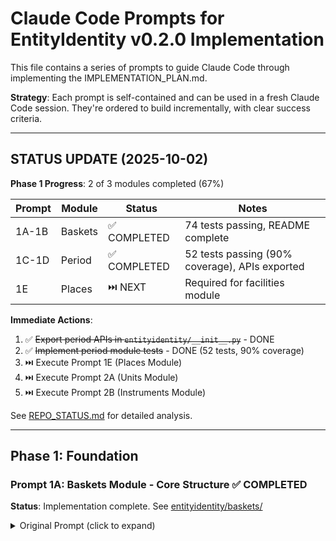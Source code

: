 # Claude Code Prompts for EntityIdentity v0.2.0 Implementation

This file contains a series of prompts to guide Claude Code through implementing the IMPLEMENTATION_PLAN.md.

**Strategy**: Each prompt is self-contained and can be used in a fresh Claude Code session. They're ordered to build incrementally, with clear success criteria.

---

## STATUS UPDATE (2025-10-02)

**Phase 1 Progress**: 2 of 3 modules completed (67%)

| Prompt | Module | Status | Notes |
|--------|--------|--------|-------|
| 1A-1B | Baskets | ✅ COMPLETED | 74 tests passing, README complete |
| 1C-1D | Period | ✅ COMPLETED | 52 tests passing (90% coverage), APIs exported |
| 1E | Places | ⏭️ NEXT | Required for facilities module |

**Immediate Actions**:
1. ✅ ~~Export period APIs in `entityidentity/__init__.py`~~ - DONE
2. ✅ ~~Implement period module tests~~ - DONE (52 tests, 90% coverage)
3. ⏭️ Execute Prompt 1E (Places Module)
4. ⏭️ Execute Prompt 2A (Units Module)
5. ⏭️ Execute Prompt 2B (Instruments Module)

See [REPO_STATUS.md](REPO_STATUS.md) for detailed analysis.

---

## Phase 1: Foundation

### Prompt 1A: Baskets Module - Core Structure ✅ COMPLETED

**Status**: Implementation complete. See [entityidentity/baskets/](entityidentity/baskets/)

<details>
<summary>Original Prompt (click to expand)</summary>

```
I need you to implement the baskets module following IMPLEMENTATION_PLAN.md section B.2 (Baskets API).

Create the complete module structure:
- entityidentity/baskets/
  - __init__.py
  - basketapi.py
  - basketidentity.py
  - basketnormalize.py
  - data/baskets.yaml
  - data/build_baskets.py
  - README.md

Follow these exact patterns from the existing metals module:
1. API signatures match the spec in IMPLEMENTATION_PLAN.md
2. Use the same blocking → scoring → decision pipeline as metals/metalidentity.py
3. Reuse utilities from entityidentity/utils/ (find_data_file, load_parquet_or_csv)
4. Add @lru_cache to load_baskets() like load_metals()

Start with data/baskets.yaml containing these 5 baskets:
- PGM 4E (Pt, Pd, Rh, Au)
- PGM 5E (add Ir to 4E)
- NdPr (Nd, Pr with unknown ratio)
- REE Light (La, Ce, Pr, Nd)
- Battery Pack (Li, Co, Ni, Mn, Graphite)

Then implement the builder (build_baskets.py) that converts YAML → baskets.parquet.

Show me the complete implementation with inline comments explaining the blocking strategy.
```

**Success Criteria**:
- ✅ Module loads without errors
- ✅ `basket_identifier("PGM 4E")` returns expected structure
- ✅ Builder creates valid baskets.parquet
```

</details>

---

### Prompt 1B: Baskets Module - Tests ✅ COMPLETED

**Status**: 74 tests implemented and passing. See [tests/baskets/](tests/baskets/)

<details>
<summary>Original Prompt (click to expand)</summary>

```
Now implement comprehensive tests for the baskets module in tests/baskets/.

Create:
- tests/baskets/test_basketapi.py
- tests/baskets/test_normalization.py

Follow the test structure from tests/test_metals.py. Include these test cases:

test_basketapi.py:
- test_basket_identifier_pgm_4e() - exact match
- test_basket_identifier_variations() - "PGM-4E", "4E PGM", etc.
- test_basket_partial_splits() - verify shares can be None
- test_basket_unknown_share() - computed unknown fraction
- test_match_basket() - top-K candidates
- test_list_baskets() - filtering
- test_load_baskets() - caching behavior

test_normalization.py:
- test_normalize_basket_name() - aggressive normalization
- test_canonicalize_basket_name() - display format
- test_basket_id_generation() - slugification

Run pytest and show me the coverage report for the baskets module.
```

**Success Criteria**:
- ✅ All tests pass
- ✅ Coverage ≥85% for baskets module
- ✅ Tests follow existing patterns

</details>

---

### Prompt 1C: Period Module - Complete Implementation ✅ COMPLETED

**Status**: Implementation complete. See [entityidentity/period/](entityidentity/period/)

**⚠️ ACTION REQUIRED**: Period APIs not yet exported in `entityidentity/__init__.py` - see Prompt 1D

<details>
<summary>Original Prompt (click to expand)</summary>

```
Implement the period module following IMPLEMENTATION_PLAN.md section B.3 (Period API).

Create:
- entityidentity/period/
  - __init__.py
  - periodapi.py (period_identifier, extract_periods)
  - periodidentity.py (core resolver)
  - periodnormalize.py (text normalization)
  - README.md

Key requirements:
1. Support these period types: year, half, quarter, month, week, date_range
2. H1/H2 remain as single "half" periods (don't auto-expand to quarters)
3. ISO weeks start on Monday (use isoweek library)
4. Relative periods ("last quarter") use asof_ts parameter
5. Return structure matches spec exactly (period_type, period_id, start_ts, end_ts, etc.)

Use python-dateutil for parsing and isoweek for ISO week handling.

Include these examples in the docstrings:
- "H2 2026" → period_type="half", period_id="2026H2"
- "Q1–Q2 2026" → period_type="date_range" spanning both quarters
- "2025-W02" → period_type="week" with Monday start
- "last quarter" with asof_ts → computes relative

Show me the implementation with comprehensive inline comments.
```

**Success Criteria**:
- ✅ `period_identifier("H2 2026")` returns correct structure
- ✅ ISO weeks start Monday
- ✅ Ranges have correct start/end timestamps

</details>

---

### Prompt 1D: Period Module - Export APIs ⚠️ HIGH PRIORITY

**Status**: Implementation complete but APIs not yet exported. Quick 5-minute task.

```
The period module is fully implemented but not yet exported in the main package.

Please update entityidentity/__init__.py to export the period APIs:

1. Add import section after Basket Resolution API:
```python
# ============================================================================
# Period Resolution API
# ============================================================================

from .period.periodapi import (
    period_identifier,       # Primary API - resolve period text to canonical form
    extract_periods,         # Extract multiple periods from text
    format_period_display,   # Format period for display
)
```

2. Update __all__ list to include:
```python
    # ========================================================================
    # Period Resolution
    # ========================================================================
    "period_identifier",       # Resolve period text to canonical form
    "extract_periods",         # Extract multiple periods from text
    "format_period_display",   # Format period for display
```

3. Update the docstring at the top to include period example:
```python
    # Resolve period names
    period = period_identifier("H2 2026")  # Returns: {'period_type': 'half', 'period_id': '2026H2', ...}
```

Then verify it works:
```bash
python -c "from entityidentity import period_identifier; print(period_identifier('H2 2026'))"
```

**Success Criteria**:
- ✅ period_identifier importable from entityidentity
- ✅ All 3 functions exported correctly
- ✅ Docstring updated with example
```

---

### Prompt 1D: Period Module - Tests ✅ COMPLETED

**Status**: 52 tests implemented and passing (90% coverage)

<details>
<summary>Original Prompt (click to expand)</summary>

```
Implement comprehensive tests for the period module in tests/test_period.py.

Include at least 20 test cases covering:

Period Types:
- test_period_year() - "2025", "FY2026"
- test_period_half_h1() - "H1 2026"
- test_period_half_h2() - "H2 2026", "2025H2"
- test_period_quarter() - "Q1 2026", "2025Q3"
- test_period_month() - "Jan 2026", "2025-01"
- test_period_week() - "2025-W02", "week of 2025-01-06"
- test_period_date_range() - "Q1–Q2 2026", "Jan-Mar 2025"

Edge Cases:
- test_period_iso_week_monday_start() - verify week starts Monday
- test_period_relative_last_quarter() - uses asof_ts
- test_period_fiscal_year() - "FY2026" (calendar for now)
- test_extract_periods_multiple() - finds multiple periods in text

Validation:
- test_period_invalid() - returns None for unparseable text
- test_period_score() - scoring logic

Run pytest and show me results with coverage.
```

**Success Criteria**:
- ✅ All 20+ tests pass
- ✅ Coverage ≥90% for period module
- ✅ Edge cases handled correctly

</details>

---

### Prompt 1E: Places Module - Implementation ⏭️ NEXT PRIORITY

**Status**: Not yet started. **REQUIRED** for facilities module.

```
Implement the places module following IMPLEMENTATION_PLAN.md section B.4 (Places API).

Create:
- entityidentity/places/
  - __init__.py
  - placeapi.py (place_identifier, extract_location, list_places, load_places)
  - placeidentity.py (admin1 matching with country blocking)
  - placenormalize.py (normalization helpers)
  - data/build_admin1.py (GeoNames → Parquet builder)
  - README.md

Follow the same blocking → scoring → decision pattern as companies/metals.

Blocking strategy:
1. Extract country via country_identifier() (reuse existing)
2. Filter admin1 by country if found (5000 → ~50 per country)
3. Prefix match on admin1_name + aliases
4. RapidFuzz WRatio scoring

Data source (per DATA_SOURCES.md):
- Download GeoNames admin1CodesASCII.txt from https://download.geonames.org/export/dump/
- Parse tab-separated format: country.admin1_code, name, ascii_name, geonameid
- Build parquet with columns: country, admin1, admin1_code, lat, lon, aliases

Example usage:
```python
from entityidentity.places import place_identifier

# Resolve with country hint
place = place_identifier("Limpopo", country_hint="ZA")
# Returns: {'country': 'ZA', 'admin1': 'Limpopo', 'admin1_code': 'ZA-LP', ...}

# Resolve without hint (tries all countries)
place = place_identifier("Western Australia")
# Returns: {'country': 'AU', 'admin1': 'Western Australia', 'admin1_code': 'AU-WA', ...}
```

Success Criteria:
- ✅ place_identifier("Limpopo", country_hint="ZA") works
- ✅ Country blocking reduces search space 99%+
- ✅ admin1.parquet built from GeoNames data
```

---

## Phase 2: Conversion & Ground Truth

### Prompt 2A: Units Module - Implementation ⏭️ TODO

```
Implement the units module following IMPLEMENTATION_PLAN.md section B.4 (Units API).

Create:
- entityidentity/units/
  - __init__.py
  - unitapi.py (normalize_unit)
  - unitnorm.py (conversion logic)
  - unitconfig.yaml (metal-specific rules)
  - README.md

Key requirements:
1. Normalize value/unit/basis to canonical forms
2. Convert when safe (have all required parameters)
3. Warn when conversion impossible (missing grade, ambiguous ton system)
4. Always preserve raw input in response
5. Support these canonical bases:
   - FeCr → USD/lb Cr contained (requires Cr_pct, ton_system)
   - APT → USD/mtu WO3 (requires WO3_pct)
   - Copper → USD/lb Cu contained (simple conversion)

Return structure: {"raw": {...}, "norm": {...}, "warning": Optional[str]}

Never guess missing parameters - always warn instead.

Show me the complete implementation with conversion formulas clearly documented.
```

**Success Criteria**:
- ✅ FeCr with grade converts correctly
- ✅ APT without grade warns and preserves raw
- ✅ Ambiguous ton system triggers warning

---

### Prompt 2B: Units Module - Tests

```
Implement comprehensive tests for the units module in tests/test_units.py.

Include at least 14 test cases covering:

Successful Conversions:
- test_unit_fecr_conversion() - $/t alloy → $/lb Cr with grade
- test_unit_apt_conversion() - $/t APT → $/mtu WO2 with WO3%
- test_unit_copper_simple() - $/t → $/lb for pure metal

Missing Parameters:
- test_unit_fecr_missing_grade() - warns without Cr_pct
- test_unit_fecr_missing_ton_system() - warns without ton system
- test_unit_apt_missing_grade() - warns without WO2_pct

Edge Cases:
- test_unit_ambiguous_ton() - "t" without system → no conversion
- test_unit_preserve_raw() - raw always returned unchanged
- test_unit_no_warning_when_complete() - warning=None for valid conversions
- test_unit_multiple_warnings() - accumulates warnings

Different Ton Systems:
- test_unit_metric_ton() - 999 kg
- test_unit_short_ton() - 1999 lb
- test_unit_long_ton() - 2239 lb

Run pytest and show coverage.
```

**Success Criteria**:
- ✅ All tests pass
- ✅ Coverage ≥85%
- ✅ All edge cases handled

---

### Prompt 2C: Instruments Module - Data Loading

```
Implement the instruments resolution engine and public API.

Create:
- entityidentity/instruments/instrumentapi.py
- entityidentity/instruments/instrumentidentity.py

Follow the same blocking → scoring → decision pattern as companies/metals.

Blocking strategy:
1. Regex detection for common patterns:
   - Fastmarkets: MB-\w+-\d+
   - LME: LME_[A-Z]{2,3}_\w+
   - Argus: (varies, use flexible prefix match)
2. Optional source_hint to filter/boost provider
3. Prefix match on ticker_norm
4. Fuzzy match on name_norm

Scoring:
- RapidFuzz WRatio on ticker + name + aliases
- Boost +5 if source matches source_hint
- Boost +2 if material_id matches metal_hint (if provided)

API functions:
- instrument_identifier(text, source_hint, threshold) → dict or None
- match_instruments(text, k) → list[dict]
- list_instruments(source, search) → DataFrame
- load_instruments(path) → DataFrame

Return structure matches IMPLEMENTATION_PLAN.md section B.5.

Show me the complete implementation.
```

**Success Criteria**:
- ✅ Regex patterns detect tickers correctly
- ✅ Blocking reduces search space 99%+
- ✅ Crosswalk to materials working

---

### Prompt 2E: Instruments Module - Tests

```
Implement tests for instruments in tests/test_instruments.py.

Include at least 12 test cases:

Ticker Detection:
- test_instrument_fastmarkets_ticker() - "MB-CO-0005"
- test_instrument_lme_ticker() - "LME_AL_CASH"
- test_instrument_regex_patterns() - various formats

Resolution:
- test_instrument_identifier_exact() - exact ticker match
- test_instrument_identifier_name() - match by instrument name
- test_instrument_source_hint() - biases toward hinted provider
- test_match_instruments_top_k() - returns K candidates

Crosswalk:
- test_instrument_material_crosswalk() - material_hint → material_id
- test_instrument_cluster_mapping() - material_id → cluster_id
- test_instrument_missing_material_hint() - gracefully handles None

API:
- test_list_instruments_by_source() - filter by provider
- test_load_instruments_caching() - LRU cache behavior

If GCS access fails in tests, use @pytest.mark.skipif with clear reason.

Run pytest and show coverage.
```

**Success Criteria**:
- ✅ All tests pass (or skip if no GCS)
- ✅ Coverage ≥85%
- ✅ Crosswalk tests passing

---

## Phase 3: Facilities (Optional)

### Prompt 3A: Facilities Module - Stub Implementation

```
Implement a stub facilities module that works without a facilities master table.

Create:
- entityidentity/facilities/
  - __init__.py
  - facilityapi.py (link_facility)
  - facilitylink.py (linker logic)
  - README.md

Stub behavior:
1. Check if facilities master exists (via env ENTITYIDENTITY_FACILITIES_PATH)
2. If NOT exists:
   - Fall back to company_identifier only
   - Return {"facility_id": None, "company_id": "...", "link_score": 0, "features": {}, "warning": "No facilities master available"}
3. If exists:
   - Implement full probabilistic linking per IMPLEMENTATION_PLAN.md section B.6

The stub should:
- Accept all parameters (company_hint, place_hint, metal_hint, process_stage_hint)
- Always resolve company_hint via company_identifier
- Return structured response matching spec
- Be ready to swap in full implementation when data available

Show me the stub implementation with clear TODOs for full version.
```

**Success Criteria**:
- ✅ Stub loads without errors
- ✅ Returns company fallback correctly
- ✅ API matches spec

---

### Prompt 3B: Facilities Module - Tests (Skip Pattern)

```
Implement tests for facilities in tests/test_facilities.py.

Use pytest.mark.skipif pattern to skip when no facilities master:

import os
import pytest

FACILITIES_AVAILABLE = os.path.exists(
    os.getenv("ENTITYIDENTITY_FACILITIES_PATH", "/nonexistent")
)

@pytest.mark.skipif(not FACILITIES_AVAILABLE, reason="No facilities master")
def test_facility_link_full():
    # Full linking tests when data available
    pass

def test_facility_link_company_fallback():
    # This should always work (stub behavior)
    result = link_facility(company_hint="BHP")
    assert result['company_id'] is not None
    # If no facilities data:
    if not FACILITIES_AVAILABLE:
        assert result['facility_id'] is None
        assert result['link_score'] == 0

Include these test cases (skip appropriately):
- test_facility_link_full() - full blocking/scoring
- test_facility_link_company_fallback() - stub behavior
- test_facility_link_geo_distance() - haversine calculation
- test_facility_link_features() - feature scoring breakdown
- test_facility_link_threshold() - confidence filtering

Run pytest and show which tests run vs skip.
```

**Success Criteria**:
- ✅ Tests pass in stub mode
- ✅ Skip markers work correctly
- ✅ Ready for full implementation

---

## Phase 4: Integration

### Prompt 4A: Package Integration

```
Integrate all new modules into the main package.

Update entityidentity/__init__.py:
1. Add imports for all 5 new modules
2. Update __all__ exports
3. Maintain backwards compatibility (no changes to existing exports)
4. Organize imports by entity type with clear comments
5. Update version to "0.2.0"

Follow the exact structure shown in IMPLEMENTATION_PLAN.md section F.

Then verify:
- All imports work: python -c "from entityidentity import basket_identifier, period_identifier, instrument_identifier, normalize_unit, link_facility"
- No circular dependencies
- Backwards compat: python -c "from entityidentity import company_identifier, metal_identifier; print(company_identifier('Apple'))"

Show me the updated __init__.py with organized sections.
```

**Success Criteria**:
- ✅ All imports work
- ✅ No breaking changes
- ✅ Clean organization

---

### Prompt 4B: Update Main README

```
Update README.md to include the new entities while keeping the existing structure.

Changes needed:
1. Update opening description to mention all 6 entity types (companies, countries, metals, baskets, periods, instruments)
2. Add Quick Start examples for new entities (keep it brief, 1-2 lines each)
3. Expand Complete API Reference section to include:
   - Basket Resolution (subsection)
   - Period Normalization (subsection)
   - Unit Normalization (subsection)
   - Instrument Resolution (subsection)
   - Facility Linking (subsection)
4. Update Table of Contents
5. Add "Resolution Precedence" section (from IMPLEMENTATION_PLAN.md section G)
6. Keep all existing content intact

Follow the current README style (concise, lots of code examples, clear sections).

Show me the updated sections you'll add (not the whole file, just the new parts).
```

**Success Criteria**:
- ✅ All new entities documented
- ✅ Quick Start stays concise
- ✅ API reference comprehensive

---

### Prompt 4C: Update CLAUDE.md

```
Update CLAUDE.md to include architecture details for the new modules.

Add sections for:
1. Baskets module structure (data/, YAML → Parquet pipeline)
2. Period module (pure resolver, no data table)
3. Units module (config.yaml, conversion formulas)
4. Instruments module (GCS loading, crosswalk to metals)
5. Facilities module (stub vs full implementation)

Follow the existing CLAUDE.md style (developer-focused, internal details, architecture decisions).

Include:
- File structure for each module
- Key design decisions
- Testing strategy
- Known limitations

Show me the new sections to add.
```

**Success Criteria**:
- ✅ Developer documentation complete
- ✅ Architecture explained
- ✅ Matches existing style

---

### Prompt 4D: Integration Tests

```
Create comprehensive integration tests that exercise multiple modules together.

In tests/test_integration.py, implement:

test_workflow_news_extraction():
    """Test extracting all entities from news article."""
    text = '''
    Anglo American's Mogalakwena mine in Limpopo province reported
    PGM 4E production of 450,000 oz in H2 2026. Fastmarkets assessed
    MB-CO-0005 at USD 15.50/lb.
    '''

    # Extract companies
    companies = extract_companies(text)
    assert len(companies) > 0

    # Resolve basket
    basket = basket_identifier("PGM 4E")
    assert basket is not None

    # Extract periods
    periods = extract_periods(text)
    assert any(p['period_id'] == '2026H2' for p in periods)

    # Resolve instrument
    inst = instrument_identifier("MB-CO-0005")
    assert inst is not None
    assert inst['material_id'] == 'Co'

test_workflow_structured_data():
    """Test building structured record from messy input."""
    # Similar to example in IMPLEMENTATION_PLAN.md section M

test_resolution_precedence():
    """Test that instruments take precedence over metals."""
    # Query both, verify instrument preferred

test_end_to_end_pipeline():
    """Test complete entity resolution pipeline."""
    # Extract → Resolve → Normalize → Link

Run these tests and verify all modules work together correctly.
```

**Success Criteria**:
- ✅ All integration tests pass
- ✅ Modules interact correctly
- ✅ Precedence rules work

---

### Prompt 4E: Performance Benchmarks

```
Create performance benchmarks to verify <100ms target.

In tests/test_performance.py, implement:

import time
import pytest

def test_basket_resolution_speed():
    """Baskets should resolve in <100ms."""
    start = time.time()
    for _ in range(100):
        basket_identifier("PGM 4E")
    elapsed = (time.time() - start) / 100
    assert elapsed < 0.1, f"Average query time: {elapsed*1000:.1f}ms"

def test_period_resolution_speed():
    """Periods should resolve in <50ms (pure computation)."""
    # Similar benchmark

def test_instrument_resolution_speed():
    """Instruments should resolve in <100ms."""
    # Benchmark with warm cache

def test_unit_normalization_speed():
    """Units should normalize in <10ms (pure computation)."""
    # Benchmark conversions

def test_facility_linking_speed():
    """Facilities should link in <200ms (more complex)."""
    # Benchmark if data available

Run benchmarks and report:
- Average query time for each entity type
- Memory usage after loading all modules
- Cache effectiveness (first vs subsequent queries)

Show me the results.
```

**Success Criteria**:
- ✅ All queries <100ms (warm cache)
- ✅ Memory <500MB total
- ✅ Cache working effectively

---

### Prompt 4F: Final Documentation

```
Create final documentation artifacts:

1. MIGRATION.md - v0.1 → v0.2 upgrade guide
   - Backwards compatibility guarantees
   - New capabilities overview
   - Import changes (none, all additive)
   - Example migration scenarios

2. CHANGELOG.md - v0.2.0 release notes
   - New features (5 entity types)
   - API additions
   - Dependencies added
   - Performance improvements
   - Known limitations

3. Update each module's README.md with:
   - Quick start examples
   - API reference
   - Data sources
   - Testing instructions

Follow conventional changelog format and keep tone consistent with existing docs.

Show me the MIGRATION.md and CHANGELOG.md content.
```

**Success Criteria**:
- ✅ Migration guide clear
- ✅ Changelog comprehensive
- ✅ All modules documented

---

## Bonus: Interactive Verification Prompts

### Verification 1: Smoke Test

```
Run a comprehensive smoke test to verify everything works.

Create tests/test_v02_smoke.py:

def test_all_imports():
    """Verify all new imports work."""
    from entityidentity import (
        basket_identifier, match_basket, list_baskets,
        period_identifier, extract_periods,
        normalize_unit,
        instrument_identifier, match_instruments, list_instruments,
        link_facility
    )

def test_all_primary_apis():
    """Quick test of each primary API."""
    assert basket_identifier("PGM 4E") is not None
    assert period_identifier("H2 2026") is not None
    assert normalize_unit({"value": 100, "unit": "USD/lb"}) is not None
    # instrument_identifier may fail without data
    # link_facility returns company fallback

def test_backwards_compatibility():
    """Verify v0.1 APIs unchanged."""
    from entityidentity import company_identifier, metal_identifier, country_identifier
    assert company_identifier("Apple") == "Apple Inc:US"
    assert metal_identifier("lithium") is not None
    assert country_identifier("USA") == "US"

Run this and show me the results.
```

---

### Verification 2: Test Coverage Report

```
Generate a comprehensive test coverage report for all new modules.

Run:
pytest --cov=entityidentity.baskets \
       --cov=entityidentity.period \
       --cov=entityidentity.units \
       --cov=entityidentity.instruments \
       --cov=entityidentity.facilities \
       --cov-report=term-missing \
       --cov-report=html

Then show me:
1. Coverage % for each module
2. Any uncovered lines
3. Total line count added
4. Total test count

Target: ≥85% coverage for all modules.
```

---

## How to Use These Prompts

### Strategy 1: Sequential Execution
Work through prompts in order, one session per prompt. Each builds on the previous.

**Pros**: Clean separation, easy to debug
**Cons**: ~20 sessions total

---

### Strategy 2: Grouped Sessions
Combine related prompts in single sessions:

**Session 1**: Prompts 1A + 1B (Baskets module + tests)
**Session 2**: Prompts 1C + 1D (Period module + tests)
**Session 3**: Prompts 2A + 2B (Units module + tests)
**Session 4**: Prompts 2C + 2D + 2E (Instruments module + tests)
**Session 5**: Prompts 3A + 3B (Facilities stub + tests)
**Session 6**: Prompts 4A + 4B + 4C (Integration + docs)
**Session 7**: Prompts 4D + 4E + 4F (Final tests + docs)
**Session 8**: Verification prompts

**Pros**: Fewer sessions (~8 total)
**Cons**: Longer sessions, more context

---

### Strategy 3: Iterative with Checkpoints

After each major prompt, run verification:
```
Quick checkpoint: Run pytest on just the module we added. Show me any failures.
```

Fix issues before moving to next prompt.

**Pros**: Catch issues early
**Cons**: More back-and-forth

---

## Success Checklist

After completing all prompts, verify:

- [ ] All 5 modules implemented (baskets, period, units, instruments, facilities)
- [ ] 100+ new tests passing
- [ ] Coverage ≥85% for all new modules
- [ ] Integration tests passing
- [ ] Performance benchmarks <100ms
- [ ] Documentation complete (README, CLAUDE.md, MIGRATION.md)
- [ ] Backwards compatibility verified
- [ ] Package version bumped to 0.2.0
- [ ] All prompts executed successfully

---

## Troubleshooting Common Issues

### Issue: "Module import failed"
**Prompt**: "Debug the import error. Check circular dependencies and __init__.py exports."

### Issue: "Tests failing due to missing data"
**Prompt**: "Add pytest.mark.skipif decorators for tests requiring external data. Follow the pattern in tests/conftest.py."

### Issue: "Performance benchmark failing"
**Prompt**: "Profile the slow function. Add @lru_cache if missing. Show me the flamegraph."

### Issue: "Coverage below 85%"
**Prompt**: "Show me uncovered lines. Write targeted tests for the missing coverage."

---

## End of Prompts Guide

**Recommended Approach**: Start with Strategy 2 (grouped sessions), use checkpoints after each module.

**Estimated Time**: 2-3 days of focused work across 8 sessions.

**Questions?** Start with Prompt 1A and see how it goes!
